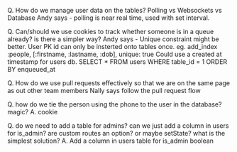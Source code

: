 Q. How do we manage user data on the tables? Polling vs Websockets vs Database
Andy says - polling is near real time, used with set interval. 

Q. Can/should we use cookies to track whether someone is in a queue already? is there a simpler way?
Andy says - Unique constraint might be better. User PK id can only be insterted onto tables once.
eg. add_index :people, [:firstname, :lastname, :dob], unique: true
Could use a created at timestamp for users db. 
SELECT * FROM users WHERE table_id = 1 ORDER BY enqueued_at

Q. How do we use pull requests effectively so that we are on the same page as out other team members 
Nally says follow the pull request flow

Q. how do we tie the person using the phone to the user in the database? magic? 
A. cookie

Q. do we need to add a table for admins? can we just add a column in users for is_admin?
are custom routes an option? or maybe setState? what is the simplest solution?
A. Add a column in users table for is_admin boolean